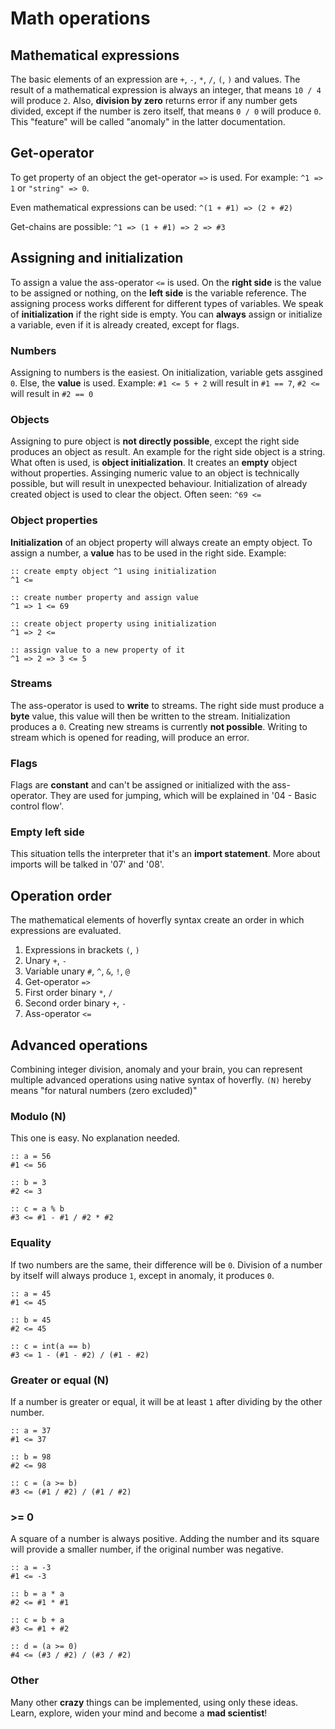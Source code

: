 # Math operations

## Mathematical expressions
The basic elements of an expression are
`+`, `-`, `*`, `/`, `(`, `)` and values.
The result of a mathematical expression is always an
integer, that means `10 / 4` will produce `2`.
Also, **division by zero** returns error if any number
gets divided, except if the number is zero itself,
that means `0 / 0` will produce `0`. This "feature"
will be called "anomaly" in the latter documentation.

## Get-operator
To get property of an object the get-operator `=>` is used.
For example: `^1 => 1` or `"string" => 0`.

Even mathematical expressions can be used:
`^(1 + #1) => (2 + #2)`

Get-chains are possible:
`^1 => (1 + #1) => 2 => #3`

## Assigning and initialization
To assign a value the ass-operator `<=` is used.
On the **right side** is the value to be assigned or nothing,
on the **left side** is the variable reference.
The assigning process works different for different types of variables.
We speak of **initialization** if the right side is empty.
You can **always** assign or initialize a variable, even if it is
already created, except for flags.

### Numbers
Assigning to numbers is the easiest. On initialization,
variable gets assgined `0`. Else, the **value** is used.
Example: `#1 <= 5 + 2` will result in `#1 == 7`,
`#2 <=` will result in `#2 == 0`

### Objects
Assigning to pure object is **not directly possible**,
except the right side produces an object as result.
An example for the right side object is a string.
What often is used, is **object initialization**.
It creates an **empty** object without properties.
Assinging numeric value to an object is technically
possible, but will result in unexpected behaviour.
Initialization of already created object is used to
clear the object. Often seen: `^69 <=`

### Object properties
**Initialization** of an object property will always create
an empty object. To assign a number, a **value** has to be used
in the right side. Example:
```
:: create empty object ^1 using initialization
^1 <=

:: create number property and assign value
^1 => 1 <= 69

:: create object property using initialization
^1 => 2 <=

:: assign value to a new property of it
^1 => 2 => 3 <= 5
```

### Streams
The ass-operator is used to **write** to streams. The right
side must produce a **byte** value, this value will then
be written to the stream. Initialization produces a `0`.
Creating new streams is currently **not possible**. Writing to
stream which is opened for reading, will produce an error.

### Flags
Flags are **constant** and can't be assigned or initialized with
the ass-operator. They are used for jumping, which will be
explained in '04 - Basic control flow'.

### Empty left side
This situation tells the interpreter that it's an **import statement**.
More about imports will be talked in '07' and '08'.

## Operation order
The mathematical elements of hoverfly syntax create an order
in which expressions are evaluated.
1) Expressions in brackets `(`, `)`
2) Unary `+`, `-`
3) Variable unary `#`, `^`, `&`, `!`, `@`
4) Get-operator `=>`
5) First order binary `*`, `/`
6) Second order binary `+`, `-`
7) Ass-operator `<=`

## Advanced operations
Combining integer division, anomaly and your brain,
you can represent multiple advanced operations using
native syntax of hoverfly. `(N)` hereby means
"for natural numbers (zero excluded)"

### Modulo (N)
This one is easy. No explanation needed.
```
:: a = 56
#1 <= 56

:: b = 3
#2 <= 3

:: c = a % b
#3 <= #1 - #1 / #2 * #2
```

### Equality
If two numbers are the same, their difference will be `0`.
Division of a number by itself will always produce `1`,
except in anomaly, it produces `0`.
```
:: a = 45
#1 <= 45

:: b = 45
#2 <= 45

:: c = int(a == b)
#3 <= 1 - (#1 - #2) / (#1 - #2)
```

### Greater or equal (N)
If a number is greater or equal, it will be at least `1` after
dividing by the other number.
```
:: a = 37
#1 <= 37

:: b = 98
#2 <= 98

:: c = (a >= b)
#3 <= (#1 / #2) / (#1 / #2)
```

### >= 0
A square of a number is always positive. Adding the number
and its square will provide a smaller number, if the
original number was negative.
```
:: a = -3
#1 <= -3

:: b = a * a
#2 <= #1 * #1

:: c = b + a
#3 <= #1 + #2

:: d = (a >= 0)
#4 <= (#3 / #2) / (#3 / #2)
```

### Other
Many other **crazy** things can be implemented,
using only these ideas. Learn, explore, widen
your mind and become a **mad scientist**!